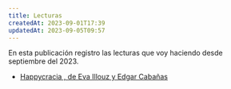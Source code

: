 ```yaml
---
title: Lecturas
createdAt: 2023-09-01T17:39
updatedAt: 2023-09-05T09:57
---
```

En esta publicación registro las lecturas que voy haciendo desde septiembre del 2023. 

- [Happycracia , de Eva Illouz y Edgar Cabañas](happycracia-eva-illouz-edgar-cabanas)